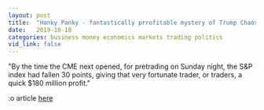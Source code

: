 ```yaml
---
layout: post
title:  "Hanky Panky - fantastically prrofitable mystery of Trump Chaos"
date:   2019-10-18
categories: business money economics markets trading politics
vid_link: false
---
```


"By the time the CME next opened, for pretrading on Sunday night, the S&P index had fallen 30 points, giving that very fortunate trader, or traders, a quick $180 million profit."

:o article [here]

[here]: //www.vanityfair.com/news/2019/10/the-mystery-of-the-trump-chaos-trades
